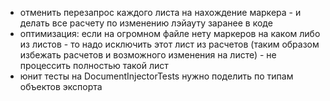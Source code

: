 ﻿- отменить перезапрос каждого листа на нахождение маркера - и делать все расчету по изменению лэйауту заранее в коде
- оптимизация: если на огромном файле нету маркеров на каком либо из листов - то надо исключить этот лист из расчетов (таким образом избежать расчетов и возможного изменения на листе) - не процессить полностью такой лист
- юнит тесты на DocumentInjectorTests нужно поделить по типам объектов экспорта
